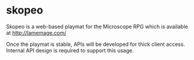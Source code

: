 skopeo
======

Skopeo is a web-based playmat for the Microscope RPG which is available at http://lamemage.com/

Once the playmat is stable, APIs will be developed for thick client access.
Internal API design is required to support this usage.
